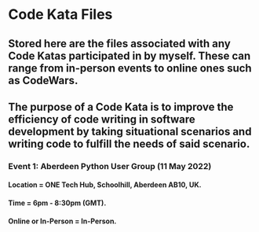 # Code Kata Files

## Stored here are the files associated with any Code Katas participated in by myself. These can range from in-person events to online ones such as CodeWars.
## The purpose of a Code Kata is to improve the efficiency of code writing in software development by taking situational scenarios and writing code to fulfill the needs of said scenario.

### Event 1: Aberdeen Python User Group (11 May 2022)
#### Location = ONE Tech Hub, Schoolhill, Aberdeen AB10, UK.
#### Time = 6pm - 8:30pm (GMT).
#### Online or In-Person = In-Person.